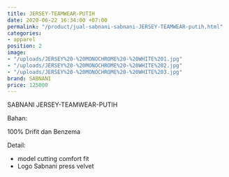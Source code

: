 ```yaml
---
title: JERSEY-TEAMWEAR-PUTIH
date: 2020-06-22 16:34:00 +07:00
permalink: "/product/jual-sabnani-sabnani-JERSEY-TEAMWEAR-putih.html"
categories:
- apparel
position: 2
image:
- "/uploads/JERSEY%20-%20MONOCHROME%20-%20WHITE%201.jpg"
- "/uploads/JERSEY%20-%20MONOCHROME%20-%20WHITE%202.jpg"
- "/uploads/JERSEY%20-%20MONOCHROME%20-%20WHITE%203.jpg"
brand: SABNANI
price: 125000
---
```


SABNANI
JERSEY-TEAMWEAR-PUTIH

Bahan:

100% Drifit dan Benzema


Detail:

- model cutting comfort fit
- Logo Sabnani press velvet